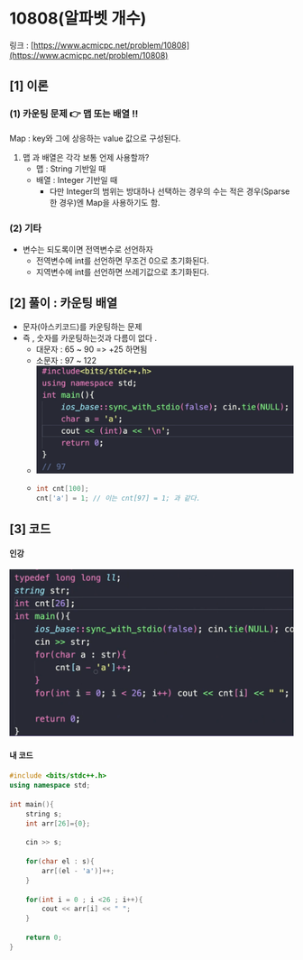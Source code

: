 # 10808(알파벳 개수)

링크 : [https://www.acmicpc.net/problem/10808](https://www.acmicpc.net/problem/10808)

## \[1] 이론

### (1) 카운팅 문제 👉 맵 또는 배열 !!

Map : key와 그에 상응하는 value 값으로 구성된다.

1. 맵 과 배열은 각각 보통 언제 사용할까?
   * 맵 : String 기반일 때
   * 배열 :  Integer 기반일 때
     * 다만 Integer의 범위는 방대하나 선택하는 경우의 수는 적은 경우(Sparse한 경우)엔 Map을 사용하기도 함.

### (2) 기타

* 변수는 되도록이면 전역변수로 선언하자&#x20;
  * 전역변수에 int를 선언하면 무조건 0으로 초기화된다.&#x20;
  * 지역변수에 int를 선언하면 쓰레기값으로 초기화된다.&#x20;

## \[2] 풀이 : 카운팅 배열

* 문자(아스키코드)를 카운팅하는 문제
* 즉 , 숫자를 카운팅하는것과 다름이 없다 .
  * 대문자 : 65 \~ 90 => +25 하면됨
  * 소문자 : 97 \~ 122
  * ![](<../../.gitbook/assets/image (13).png>)
  * ```cpp
    int cnt[100];
    cnt['a'] = 1; // 이는 cnt[97] = 1; 과 같다.
    ```

## \[3] 코드

#### 인강

![](<../../.gitbook/assets/image (1) (3).png>)

#### 내 코드

```cpp
#include <bits/stdc++.h>
using namespace std;

int main(){
    string s;
    int arr[26]={0};

    cin >> s;

    for(char el : s){
        arr[(el - 'a')]++;
    }
    
    for(int i = 0 ; i <26 ; i++){
        cout << arr[i] << " ";
    }

    return 0;
}
```
